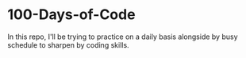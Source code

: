 # 100-Days-of-Code
In this repo, I'll be trying to practice on a daily basis alongside by busy schedule to sharpen by coding skills.
